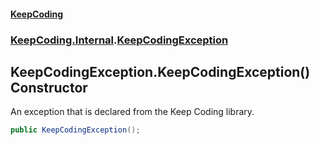 #### [KeepCoding](index.md 'index')
### [KeepCoding.Internal](KeepCoding.Internal.md 'KeepCoding.Internal').[KeepCodingException](KeepCodingException.md 'KeepCoding.Internal.KeepCodingException')
## KeepCodingException.KeepCodingException() Constructor
An exception that is declared from the Keep Coding library.  
```csharp
public KeepCodingException();
```
